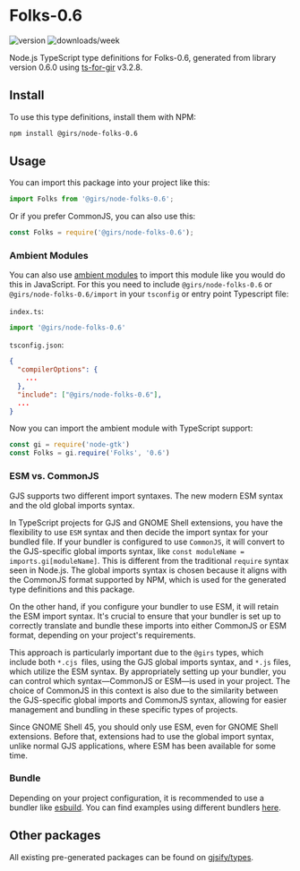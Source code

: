 
# Folks-0.6

![version](https://img.shields.io/npm/v/@girs/node-folks-0.6)
![downloads/week](https://img.shields.io/npm/dw/@girs/node-folks-0.6)


Node.js TypeScript type definitions for Folks-0.6, generated from library version 0.6.0 using [ts-for-gir](https://github.com/gjsify/ts-for-gir) v3.2.8.


## Install

To use this type definitions, install them with NPM:
```bash
npm install @girs/node-folks-0.6
```

## Usage

You can import this package into your project like this:
```ts
import Folks from '@girs/node-folks-0.6';
```

Or if you prefer CommonJS, you can also use this:
```ts
const Folks = require('@girs/node-folks-0.6');
```

### Ambient Modules

You can also use [ambient modules](https://github.com/gjsify/ts-for-gir/tree/main/packages/cli#ambient-modules) to import this module like you would do this in JavaScript.
For this you need to include `@girs/node-folks-0.6` or `@girs/node-folks-0.6/import` in your `tsconfig` or entry point Typescript file:

`index.ts`:
```ts
import '@girs/node-folks-0.6'
```

`tsconfig.json`:
```json
{
  "compilerOptions": {
    ...
  },
  "include": ["@girs/node-folks-0.6"],
  ...
}
```

Now you can import the ambient module with TypeScript support: 

```ts
const gi = require('node-gtk')
const Folks = gi.require('Folks', '0.6')
```



### ESM vs. CommonJS

GJS supports two different import syntaxes. The new modern ESM syntax and the old global imports syntax.

In TypeScript projects for GJS and GNOME Shell extensions, you have the flexibility to use `ESM` syntax and then decide the import syntax for your bundled file. If your bundler is configured to use `CommonJS`, it will convert to the GJS-specific global imports syntax, like `const moduleName = imports.gi[moduleName]`. This is different from the traditional `require` syntax seen in Node.js. The global imports syntax is chosen because it aligns with the CommonJS format supported by NPM, which is used for the generated type definitions and this package.

On the other hand, if you configure your bundler to use ESM, it will retain the ESM import syntax. It's crucial to ensure that your bundler is set up to correctly translate and bundle these imports into either CommonJS or ESM format, depending on your project's requirements.

This approach is particularly important due to the `@girs` types, which include both `*.cjs `files, using the GJS global imports syntax, and `*.js` files, which utilize the ESM syntax. By appropriately setting up your bundler, you can control which syntax—CommonJS or ESM—is used in your project. The choice of CommonJS in this context is also due to the similarity between the GJS-specific global imports and CommonJS syntax, allowing for easier management and bundling in these specific types of projects.

Since GNOME Shell 45, you should only use ESM, even for GNOME Shell extensions. Before that, extensions had to use the global import syntax, unlike normal GJS applications, where ESM has been available for some time.

### Bundle

Depending on your project configuration, it is recommended to use a bundler like [esbuild](https://esbuild.github.io/). You can find examples using different bundlers [here](https://github.com/gjsify/ts-for-gir/tree/main/examples).

## Other packages

All existing pre-generated packages can be found on [gjsify/types](https://github.com/gjsify/types).

